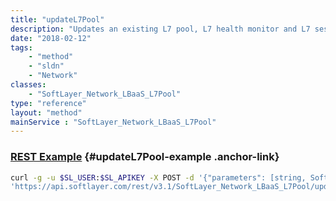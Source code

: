 ```yaml
---
title: "updateL7Pool"
description: "Updates an existing L7 pool, L7 health monitor and L7 session affinity. "
date: "2018-02-12"
tags:
    - "method"
    - "sldn"
    - "Network"
classes:
    - "SoftLayer_Network_LBaaS_L7Pool"
type: "reference"
layout: "method"
mainService : "SoftLayer_Network_LBaaS_L7Pool"
---
```


### [REST Example](#updateL7Pool-example) <a href="/article/rest/"><i class="fas fa-question"></i></a> {#updateL7Pool-example .anchor-link} 
```bash
curl -g -u $SL_USER:$SL_APIKEY -X POST -d '{"parameters": [string, SoftLayer_Network_LBaaS_L7Pool, SoftLayer_Network_LBaaS_L7HealthMonitor, SoftLayer_Network_LBaaS_L7SessionAffinity]}' \
'https://api.softlayer.com/rest/v3.1/SoftLayer_Network_LBaaS_L7Pool/updateL7Pool'
```
